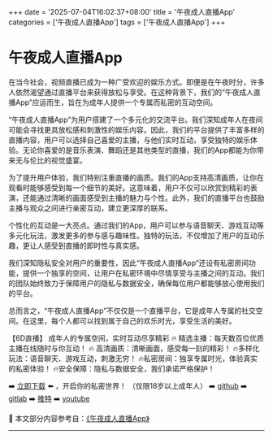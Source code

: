 +++
date = '2025-07-04T16:02:37+08:00'
title = '午夜成人直播App'
categories = ['午夜成人直播App']
tags = ['午夜成人直播App']
+++

# 午夜成人直播App

在当今社会，视频直播已成为一种广受欢迎的娱乐方式。即便是在午夜时分，许多人依然渴望通过直播平台来获得放松与享受。在这种背景下，我们的“午夜成人直播App”应运而生，旨在为成年人提供一个专属而私密的互动空间。

“午夜成人直播App”为用户搭建了一个多元化的交流平台。我们深知成年人在夜间可能会寻找更具放松感和刺激性的娱乐内容。因此，我们的平台提供了丰富多样的直播内容，用户可以选择自己喜爱的主播，与他们实时互动，享受独特的娱乐体验。无论你喜爱的是音乐表演、舞蹈还是其他类型的直播，我们的App都能为你带来无与伦比的视觉盛宴。

为了提升用户体验，我们特别注重直播的画质。我们的App支持高清画质，让你在观看时能够感受到每一个细节的美好。这意味着，用户不仅可以欣赏到精彩的表演，还能通过清晰的画面感受到主播的魅力与个性。此外，我们的直播平台也鼓励主播与观众之间进行亲密互动，建立更深厚的联系。

个性化的互动是一大亮点。通过我们的App，用户可以参与语音聊天、游戏互动等多元化玩法，激发更多的参与感与趣味性。独特的玩法，不仅增加了用户的互动乐趣，更让人感受到直播的即时性与真实感。

我们深知隐私安全对用户的重要性，因此“午夜成人直播App”还设有私密房间功能，提供一个独享的空间，让用户在私密环境中尽情享受与主播之间的互动。我们的团队始终致力于保障用户的隐私与数据安全，确保每位用户都能够放心使用我们的平台。

总而言之，“午夜成人直播App”不仅仅是一个直播平台，它是成年人专属的社交空间。在这里，每个人都可以找到属于自己的欢乐时光，享受生活的美好。

【6D直播】
成年人的专属空间，实时互动尽享精彩
🔥 精选主播：每天数百位优质主播在线随时与你互动！
🔥 高清画质：清晰画面，感受每一刻的精彩！
🔥多样化玩法：语音聊天、游戏互动，刺激无穷！
🔥私密房间：独享专属时光，体验真实的私密体验！
🔥安全保障：隐私与数据安全，我们承诺严格保护！

➡️ [立即下载](https://down123.s3.ap-east-1.amazonaws.com/down/down.html?channelCode=blog) ⬅️ ，开启你的私密世界！
（仅限18岁以上成年人）
➡️ [github](https://aldult-live.github.io/)
➡️ [gitlab](https://seo-09598d.gitlab.io/)
➡️ [推特](https://x.com/wegame33)
➡️ [youtube](https://www.youtube.com/@6Dlive)


📘 本文部分内容参考自：[《午夜成人直播App》](https://github.com/18movv/18mo)

---
